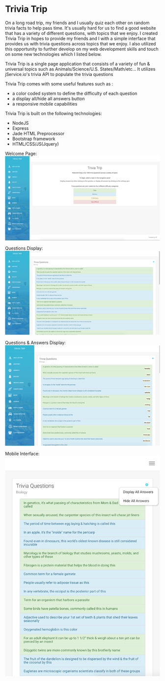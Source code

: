 # Trivia Trip

On a long road trip, my friends and I usually quiz each other on random trivia facts to help pass time. It's usually hard for us to find
a good website that has a variety of different questions, with topics that we enjoy. I created Trivia Trip in hopes to provide my friends and I
with a simple interface that provides us with trivia questions across topics that we enjoy. I also utilized this opportunity to further
develop on my web development skills and touch on some new technologies which I listed below.

Trivia Trip is a single page application that consists of a variety of fun & universal topics such as 
Animals/Science/U.S. States/Math/etc... It utilizes jService.io's trivia API to populate the trivia questions

Trivia Trip comes with some useful features such as :
- a color coded system to define the difficulty of each question
- a display all/hide all answers button
- a responsive mobile capabilities
  
Trivia Trip is built on the following technologies:
- NodeJS
- Express
- Jade HTML Preprocessor
- Bootstrap framework
- HTML/CSS/JS(Jquery)
  
Welcome Page:   
![alt tag](https://github.com/h6pham8/Trivia-Trip/blob/master/public/images/welcomepage.png)

Questions Display:
![alt tag](https://github.com/h6pham8/Trivia-Trip/blob/master/public/images/triviapage1.png)

Questions & Answers Display:
![alt tag](https://github.com/h6pham8/Trivia-Trip/blob/master/public/images/triviapage2.png)

Mobile Interface:
![alt tag](https://github.com/h6pham8/Trivia-Trip/blob/master/public/images/mobileinterface.png)
